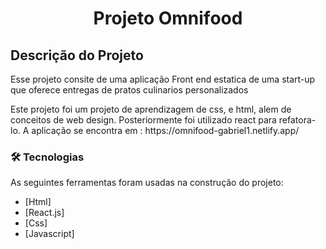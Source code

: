 <h1 align="center">Projeto Omnifood</h1>

## Descrição do Projeto

<p align="left">Esse projeto consite de uma aplicação Front end estatica de uma start-up que oferece entregas de pratos culinarios personalizados </p>

<p align="left">Este projeto foi um projeto de aprendizagem de css, e html, alem de conceitos de web design. Posteriormente foi utilizado react para refatora-lo.
A aplicação se encontra em : https://omnifood-gabriel1.netlify.app/</p>

### 🛠 Tecnologias

As seguintes ferramentas foram usadas na construção do projeto:

- [Html]
- [React.js]
- [Css]
- [Javascript]

